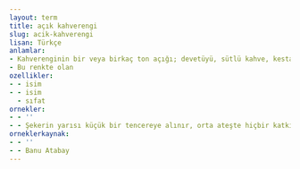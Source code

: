 ```yaml
---
layout: term
title: açık kahverengi
slug: acik-kahverengi
lisan: Türkçe
anlamlar:
- Kahverenginin bir veya birkaç ton açığı; devetüyü, sütlü kahve, kestane rengi, kestane dorusu, pekmezköpüğü
- Bu renkte olan
ozellikler:
- - isim
- - isim
  - sıfat
ornekler:
- - ''
- - Şekerin yarısı küçük bir tencereye alınır, orta ateşte hiçbir katkı olmadan açık kahverengi renk alana kadar pişirilir.
orneklerkaynak:
- - ''
- - Banu Atabay
---
```

